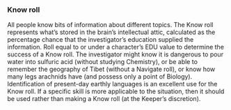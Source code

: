 ### Know roll
All people know bits of information about different topics. The Know roll represents what’s stored in the brain’s intellectual attic, calculated as the percentage chance that the investigator’s education supplied the information. Roll equal to or under a character’s EDU value to determine the success of a Know roll.
The investigator might know it is dangerous to pour water into sulfuric acid (without studying Chemistry), or be able to remember the geography of Tibet (without a Navigate roll), or know how many legs arachnids have (and possess only a point of Biology).
Identification of present-day earthly languages is an excellent use for the Know roll. If a specific skill is more applicable to the situation, then it should be used rather than making a Know roll (at the Keeper’s discretion).
